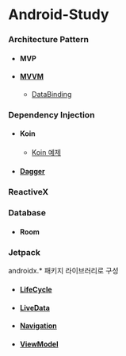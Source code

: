 # Android-Study

### Architecture Pattern

+ #### MVP

+ #### [MVVM](./architecture_Pattern/mvvm)

  + [DataBinding](./architecture_Pattern/mvvm/dataBinding)
  
  

### Dependency Injection

+ #### Koin

  + [Koin 예제](./dependency_Injection/koin/FindNewUsers-dev-koin)

+ #### [Dagger](./dependency_Injection/dagger)

### ReactiveX



### Database

+ #### Room



### Jetpack

androidx.* 패키지 라이브러리로 구성

+ #### [LifeCycle](./jetpack/Lifecycle)

+ #### [LiveData](.jetpack/LiveData)

+ #### [Navigation](./jetpack/JetpackNavigation)

+ #### [ViewModel](./jetpack/AAC_ViewModel)
